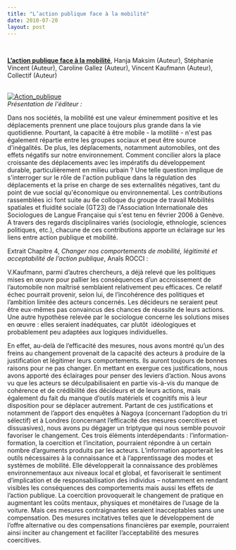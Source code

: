 ```yaml
---
title: "L’action publique face à la mobilité"
date: 2010-07-20
layout: post
---
```


<span style="font-weight: normal"> <span style="font-weight: normal"> <p class="MsoNormal"><span><strong><a href="http://www.amazon.fr/Laction-publique-mobilite-Hanja-Maksim/dp/2296115349" target="_blank">L’action publique face à la mobilité</a></strong>, Hanja Maksim (Auteur), Stéphanie Vincent (Auteur), Caroline Gallez (Auteur), Vincent Kaufmann (Auteur), Collectif (Auteur)</span></p> <p class="MsoNormal"><span> <a href="/wp-content/uploads/sites/6/old/6a0120a66d2ad4970b0133f26b1667970b-pi.jpg"></a> <br /> <a href="/wp-content/uploads/sites/6/old/6a0120a66d2ad4970b013485905dc8970c-pi.jpg" rel="lightbox"><img alt="Action_publique" border="0" class="asset asset-image at-xid-6a0120a66d2ad4970b013485905dc8970c " src="/wp-content/uploads/sites/6/old/6a0120a66d2ad4970b013485905dc8970c-500pi.jpg" title="Action_publique" /></a> <br /> </span><em><span style="font-weight: normal">Présentation de l'éditeur :</span></em></p> <p class="Titre35"><span style="font-weight: normal">Dans nos sociétés, la mobilité est une valeur éminemment positive et les déplacements prennent une place toujours plus grande dans la vie quotidienne. Pourtant, la capacité à être mobile - la motilité - n'est pas également répartie entre les groupes sociaux et peut être source d'inégalités. De plus, les déplacements, notamment automobiles, ont des effets négatifs sur notre environnement. Comment concilier alors la place croissante des déplacements avec les impératifs du développement durable, particulièrement en milieu urbain ? Une telle question implique de s'interroger sur le rôle de l'action publique dans la régulation des déplacements et la prise en charge de ses externalités négatives, tant du point de vue social qu'économique ou environnemental. Les contributions rassemblées ici font suite au 6e colloque du groupe de travail Mobilités spatiales et fluidité sociale (GT23) de l'Association Internationale des Sociologues de Langue Française qui s'est tenu en février 2006 à Genève. A travers des regards disciplinaires variés (sociologie, ethnologie, sciences politiques, etc.), chacune de ces contributions apporte un éclairage sur les liens entre action publique et mobilité.</span></p> <p class="Titre35"><span style="font-weight: normal">Extrait Chapitre 4, <em>Changer nos comportements de mobilité, légitimité et acceptabilité de l’action publique</em>, Anaîs ROCCI :</span></p> <p class="Titre35"><span style="font-weight: normal">V.Kaufmann, parmi d’autres chercheurs, a déjà relevé que les politiques mises en œuvre pour pallier les conséquences d’un accroissement de l’automobile non maîtrisé semblaient relativement peu efficaces. Ce relatif échec pourrait provenir, selon lui, de l’incohérence des politiques et l’ambition limitée des acteurs concernés. Les décideurs ne seraient peut être eux-mêmes pas convaincus des chances de réussite de leurs actions. Une autre hypothèse relevée par le sociologue concerne les solutions mises en œuvre : elles seraient inadéquates, car plutôt<span>  </span>idéologiques et probablement peu adaptées aux logiques individuelles.</span></p> <p class="Titre35"><span>En effet, au-delà de l’efficacité des mesures, nous avons montré qu’un des freins au changement provenait de la capacité des acteurs à produire de la justification et légitimer leurs comportements. Ils auront toujours de bonnes raisons pour ne pas changer. En mettant en exergue ces justifications, nous avons apporté des éclairages pour penser des leviers d’action. Nous avons vu que les acteurs se déculpabilisaient en partie vis-à-vis du manque de cohérence et de crédibilité des décideurs et de leurs actions, mais également du fait du manque d’outils matériels et cognitifs mis à leur disposition pour se déplacer autrement. Partant de ces justifications et notamment de l’apport des enquêtes à Nagoya (concernant l’adoption du tri sélectif) et à Londres (concernant l’efficacité des mesures coercitives et dissuasives), nous avons pu dégager un triptyque qui nous semble pouvoir favoriser le changement. Ces trois éléments interdépendants : l’information-formation, la coercition et l’incitation, pourraient répondre à un certain nombre d’arguments produits par les acteurs. L’information apporterait les outils nécessaires à la connaissance et à l’apprentissage des modes et systèmes de mobilité. Elle développerait la connaissance des problèmes environnementaux aux niveaux local et global, et favoriserait le sentiment d’implication et de responsabilisation des individus – notamment en rendant visibles les conséquences des comportements mais aussi les effets de l’action publique. La coercition provoquerait le changement de pratique en augmentant les coûts mentaux, physiques et monétaires de l’usage de la voiture. Mais ces mesures contraignantes seraient inacceptables sans une compensation. Des mesures incitatives telles que le développement de l’offre alternative ou des compensations financières par exemple, pourraient ainsi inciter au changement et faciliter l’acceptabilité des mesures coercitives.</span></p></span> <p class="Titre35"></p></span>